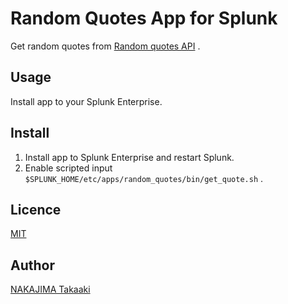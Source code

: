 Random Quotes App for Splunk
========================================================================

Get random quotes from [Random quotes API](https://talaikis.com/random_quotes_api/) .

## Usage

Install app to your Splunk Enterprise.

## Install

1. Install app to Splunk Enterprise and restart Splunk.
2. Enable scripted input ``$SPLUNK_HOME/etc/apps/random_quotes/bin/get_quote.sh`` .

## Licence

[MIT](https://opensource.org/licenses/mit-license.php)

## Author

[NAKAJIMA Takaaki](https://github.com/ryumei)

